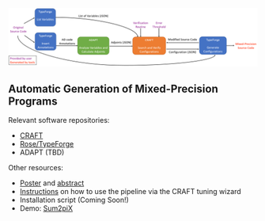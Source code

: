 ![Pipeline Diagram](/pipeline.png)
## Automatic Generation of Mixed-Precision Programs

Relevant software repositories:

* [CRAFT](https://github.com/crafthpc/craft)
* [Rose/TypeForge](https://github.com/rose-compiler/rose-develop)
* ADAPT (TBD)

Other resources:

* [Poster](/poster.pdf) and [abstract](/extended_abstract.pdf)
* [Instructions](https://github.com/crafthpc/craft/blob/master/README.md#variable-mode-newer) on how to use the pipeline via the CRAFT tuning wizard
* Installation script (Coming Soon!)
* Demo: [Sum2piX](https://www.youtube.com/watch?v=uRdvEc77cBY)
